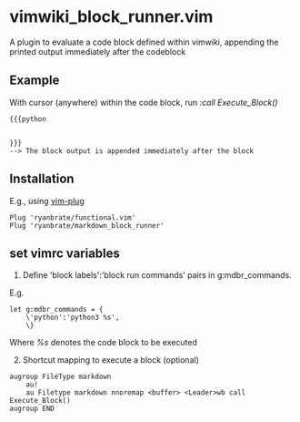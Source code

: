 # vimwiki_block_runner.vim

A plugin to evaluate a code block defined within vimwiki, appending the printed output immediately after the codeblock 

## Example

With cursor (anywhere) within the code block, run *:call Execute_Block()*

```
{{{python


}}}
--> The block output is appended immediately after the block
```

## Installation

E.g., using [vim-plug](https://github.com/junegunn/vim-plug)

```
Plug 'ryanbrate/functional.vim'
Plug 'ryanbrate/markdown_block_runner'
```

## set vimrc variables

1. Define 'block labels':'block run commands' pairs in g:mdbr\_commands.

E.g.
```
let g:mdbr_commands = {
    \'python':'python3 %s',
    \}
```

Where *%s* denotes the code block to be executed

2. Shortcut mapping to execute a block (optional)

```
augroup FileType markdown
    au! 
    au Filetype markdown nnoremap <buffer> <Leader>wb call Execute_Block()
augroup END
```
